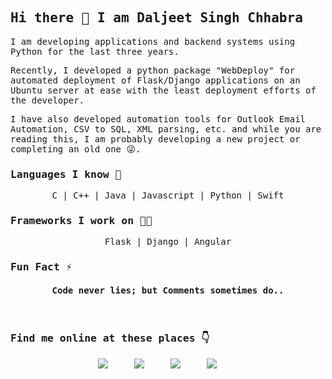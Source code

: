 <samp>

## Hi there 👋  I am Daljeet Singh Chhabra

I am developing applications and backend systems using Python for the last three years.

Recently, I developed a python package "WebDeploy" for automated deployment of Flask/Django applications on an Ubuntu server at ease with the least deployment efforts of the developer.

I have also developed automation tools for Outlook Email Automation, CSV to SQL, XML parsing, etc. and while you are reading this, I am probably developing a new project or completing an old one 😜.

### Languages I know 📄

<p align="center"> C | C++ | Java | Javascript | Python | Swift  </p> 

### Frameworks I work on 👨‍💻

<p align="center"> Flask | Django | Angular</p> 

### Fun Fact ⚡

<h4 align="center"> Code never lies; but Comments sometimes do.. </h4> <br>

### Find me online at these places 👇

<p align="center">
    <a target="_blank"href="https://iDaljeetSingh.me"><img src="https://img.icons8.com/ios-glyphs/50/000000/domain.png" /></a>&nbsp;&nbsp;&nbsp;&nbsp;
    <a target="_blank"href="https://twitter.com/iDaljeetSingh"><img src="https://img.icons8.com/fluent/50/000000/twitter.png" /></a>&nbsp;&nbsp;&nbsp;&nbsp;
    <a target="_blank"href="https://linkedin.com/in/iDaljeetSingh"><img src="https://img.icons8.com/color/50/000000/linkedin.png" /></a>&nbsp;&nbsp;&nbsp;&nbsp;
    <a target="_blank"href="https://medium.com/@iDaljeetSingh"><img src="https://img.icons8.com/ios-filled/50/000000/medium-new.png" /></a>&nbsp;&nbsp;&nbsp;&nbsp;
</p>
</samp>
